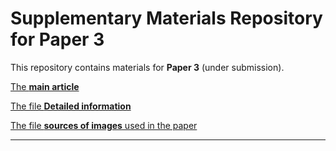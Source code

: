 # Supplementary Materials Repository for Paper 3 

This repository contains materials for **Paper 3** (under submission).

[The **main article**]()

[The file **Detailed information**](https://github.com/1309928130/Paper3_SupplementaryMaterials/blob/main/Supplementary%20Materials%20-%20Detailed%20Information.pdf)

[The file **sources of images** used in the paper](https://github.com/1309928130/Paper3_SupplementaryMaterials/blob/main/Supplementary%20Material%202%20-%20Sources%20of%20Figures.md)

---
